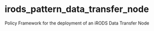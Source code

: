 # irods_pattern_data_transfer_node
Policy Framework for the deployment of an iRODS Data Transfer Node
